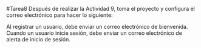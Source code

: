 #Tarea8
Después de realizar la Actividad 9, toma el proyecto y configura el correo electrónico para hacer lo siguiente:

Al registrar un usuario, debe enviar un correo electrónico de bienvenida.
Cuando un usuario inicie sesión, debe enviar un correo electrónico de alerta de inicio de sesión.
